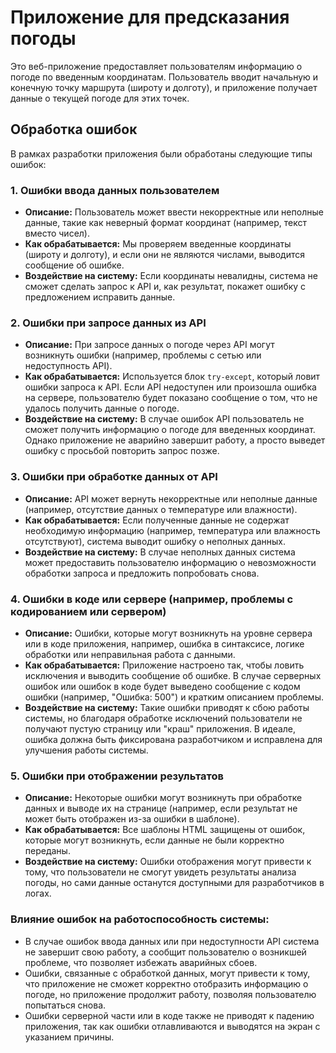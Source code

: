 # Приложение для предсказания погоды

Это веб-приложение предоставляет пользователям информацию о погоде по введенным координатам. Пользователь вводит начальную и конечную точку маршрута (широту и долготу), и приложение получает данные о текущей погоде для этих точек.

## Обработка ошибок

В рамках разработки приложения были обработаны следующие типы ошибок:

### 1. **Ошибки ввода данных пользователем**
- **Описание:** Пользователь может ввести некорректные или неполные данные, такие как неверный формат координат (например, текст вместо чисел).
- **Как обрабатывается:** Мы проверяем введенные координаты (широту и долготу), и если они не являются числами, выводится сообщение об ошибке.
- **Воздействие на систему:** Если координаты невалидны, система не сможет сделать запрос к API и, как результат, покажет ошибку с предложением исправить данные.

### 2. **Ошибки при запросе данных из API**
- **Описание:** При запросе данных о погоде через API могут возникнуть ошибки (например, проблемы с сетью или недоступность API).
- **Как обрабатывается:** Используется блок `try-except`, который ловит ошибки запроса к API. Если API недоступен или произошла ошибка на сервере, пользователю будет показано сообщение о том, что не удалось получить данные о погоде.
- **Воздействие на систему:** В случае ошибок API пользователь не сможет получить информацию о погоде для введенных координат. Однако приложение не аварийно завершит работу, а просто выведет ошибку с просьбой повторить запрос позже.

### 3. **Ошибки при обработке данных от API**
- **Описание:** API может вернуть некорректные или неполные данные (например, отсутствие данных о температуре или влажности).
- **Как обрабатывается:** Если полученные данные не содержат необходимую информацию (например, температура или влажность отсутствуют), система выводит ошибку о неполных данных.
- **Воздействие на систему:** В случае неполных данных система может предоставить пользователю информацию о невозможности обработки запроса и предложить попробовать снова.

### 4. **Ошибки в коде или сервере (например, проблемы с кодированием или сервером)**
- **Описание:** Ошибки, которые могут возникнуть на уровне сервера или в коде приложения, например, ошибка в синтаксисе, логике обработки или неправильная работа с данными.
- **Как обрабатывается:** Приложение настроено так, чтобы ловить исключения и выводить сообщение об ошибке. В случае серверных ошибок или ошибок в коде будет выведено сообщение с кодом ошибки (например, "Ошибка: 500") и кратким описанием проблемы.
- **Воздействие на систему:** Такие ошибки приводят к сбою работы системы, но благодаря обработке исключений пользователи не получают пустую страницу или "краш" приложения. В идеале, ошибка должна быть фиксирована разработчиком и исправлена для улучшения работы системы.

### 5. **Ошибки при отображении результатов**
- **Описание:** Некоторые ошибки могут возникнуть при обработке данных и выводе их на странице (например, если результат не может быть отображен из-за ошибки в шаблоне).
- **Как обрабатывается:** Все шаблоны HTML защищены от ошибок, которые могут возникнуть, если данные не были корректно переданы.
- **Воздействие на систему:** Ошибки отображения могут привести к тому, что пользователи не смогут увидеть результаты анализа погоды, но сами данные останутся доступными для разработчиков в логах.

### Влияние ошибок на работоспособность системы:
- В случае ошибок ввода данных или при недоступности API система не завершит свою работу, а сообщит пользователю о возникшей проблеме, что позволяет избежать аварийных сбоев.
- Ошибки, связанные с обработкой данных, могут привести к тому, что приложение не сможет корректно отобразить информацию о погоде, но приложение продолжит работу, позволяя пользователю попытаться снова.
- Ошибки серверной части или в коде также не приводят к падению приложения, так как ошибки отлавливаются и выводятся на экран с указанием причины.
